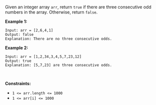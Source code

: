 <!-- https://leetcode.com/problems/three-consecutive-odds/ -->

Given an integer array `arr`, return `true` if there are three
consecutive odd numbers in the array. Otherwise, return `false`.

**Example 1:**

    Input: arr = [2,6,4,1]
    Output: false
    Explanation: There are no three consecutive odds.

**Example 2:**

    Input: arr = [1,2,34,3,4,5,7,23,12]
    Output: true
    Explanation: [5,7,23] are three consecutive odds.

 

**Constraints:**

-   `1 <= arr.length <= 1000`
-   `1 <= arr[i] <= 1000`
